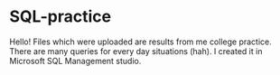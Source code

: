 # SQL-practice
Hello! Files which were uploaded are results from me college practice. There are many queries for every day situations (hah). I created it in Microsoft SQL Management studio.
